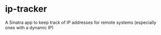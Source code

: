 ip-tracker
==========

A Sinatra app to keep track of IP addresses for remote systems (especially ones with a dynamic IP)
